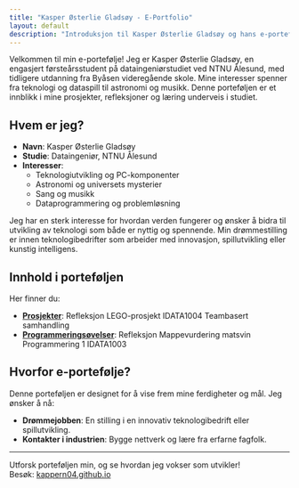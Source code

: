 ```yaml
---
title: "Kasper Østerlie Gladsøy - E-Portfolio"
layout: default
description: "Introduksjon til Kasper Østerlie Gladsøy og hans e-portefølje."
---
```


Velkommen til min e-portefølje! Jeg er Kasper Østerlie Gladsøy, en engasjert førsteårsstudent på dataingeniørstudiet ved NTNU Ålesund, med tidligere utdanning fra Byåsen videregående skole. Mine interesser spenner fra teknologi og dataspill til astronomi og musikk. Denne porteføljen er et innblikk i mine prosjekter, refleksjoner og læring underveis i studiet.

## Hvem er jeg?

- **Navn**: Kasper Østerlie Gladsøy  
- **Studie**: Dataingeniør, NTNU Ålesund  
- **Interesser**:  
  - Teknologiutvikling og PC-komponenter  
  - Astronomi og universets mysterier  
  - Sang og musikk  
  - Dataprogrammering og problemløsning  

Jeg har en sterk interesse for hvordan verden fungerer og ønsker å bidra til utvikling av teknologi som både er nyttig og spennende. Min drømmestilling er innen teknologibedrifter som arbeider med innovasjon, spillutvikling eller kunstig intelligens.

## Innhold i porteføljen

Her finner du:
- **[Prosjekter](prosjekter.md)**: Refleksjon LEGO-prosjekt IDATA1004 Teambasert samhandling 
- **[Programmeringsøvelser](programmeringsøvelser.md)**: Refleksjon Mappevurdering matsvin Programmering 1 IDATA1003 

## Hvorfor e-portefølje?
Denne porteføljen er designet for å vise frem mine ferdigheter og mål. Jeg ønsker å nå:
- **Drømmejobben**: En stilling i en innovativ teknologibedrift eller spillutvikling.
- **Kontakter i industrien**: Bygge nettverk og lære fra erfarne fagfolk.

---

Utforsk porteføljen min, og se hvordan jeg vokser som utvikler!  
Besøk: [kappern04.github.io](https://kappern04.github.io/)
